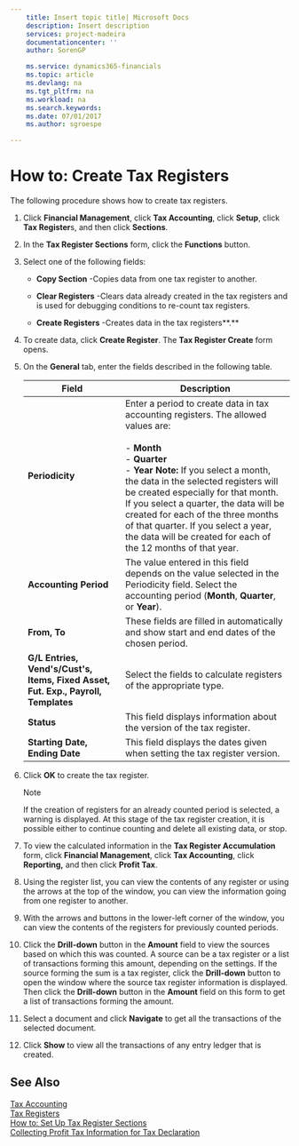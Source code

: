 ```yaml
---
    title: Insert topic title| Microsoft Docs
    description: Insert description
    services: project-madeira
    documentationcenter: ''
    author: SorenGP

    ms.service: dynamics365-financials
    ms.topic: article
    ms.devlang: na
    ms.tgt_pltfrm: na
    ms.workload: na
    ms.search.keywords:
    ms.date: 07/01/2017
    ms.author: sgroespe

---
```

# How to: Create Tax Registers
The following procedure shows how to create tax registers.  
  
1.  Click **Financial Management**, click **Tax Accounting**, click **Setup**, click **Tax Register**s, and then click **Sections**.  
  
2.  In the **Tax Register Sections** form, click the **Functions** button.  
  
3.  Select one of the following fields:  
  
    -   **Copy Section** -Copies data from one tax register to another.  
  
    -   **Clear Registers** -Clears data already created in the tax registers and is used for debugging conditions to re-count tax registers.  
  
    -   **Create Registers** -Creates data in the tax registers**.**  
  
4.  To create data, click **Create Register**. The **Tax Register Create** form opens.  
  
5.  On the **General** tab, enter the fields described in the following table.  
  
    |Field|Description|  
    |-----------|-----------------|  
    |**Periodicity**|Enter a period to create data in tax accounting registers. The allowed values are:<br /><br /> -   **Month**<br />-   **Quarter**<br />-   **Year** **Note:**      If you select a month, the data in the selected registers will be created especially for that month. If you select a quarter, the data will be created for each of the three months of that quarter. If you select a year, the data will be created for each of the 12 months of that year.|  
    |**Accounting Period**|The value entered in this field depends on the value selected in the Periodicity field. Select the accounting period (**Month**, **Quarter**, or **Year**).|  
    |**From, To**|These fields are filled in automatically and show start and end dates of the chosen period.|  
    |**G/L Entries, Vend's/Cust's, Items, Fixed Asset, Fut. Exp., Payroll, Templates**|Select the fields to calculate registers of the appropriate type.|  
    |**Status**|This field displays information about the version of the tax register.|  
    |**Starting Date, Ending Date**|This field displays the dates given when setting the tax register version.|  
  
6.  Click **OK** to create the tax register.  
  
    > [!NOTE]  
    >  If the creation of registers for an already counted period is selected, a warning is displayed. At this stage of the tax register creation, it is possible either to continue counting and delete all existing data, or stop.  
  
7.  To view the calculated information in the **Tax Register Accumulation** form, click **Financial Management**, click **Tax Accounting**, click **Reporting,** and then click **Profit Tax**.  
  
8.  Using the register list, you can view the contents of any register or using the arrows at the top of the window, you can view the information going from one register to another.  
  
9. With the arrows and buttons in the lower-left corner of the window, you can view the contents of the registers for previously counted periods.  
  
10. Click the **Drill-down** button in the **Amount** field to view the sources based on which this was counted. A source can be a tax register or a list of transactions forming this amount, depending on the settings. If the source forming the sum is a tax register, click the **Drill-down** button to open the window where the source tax register information is displayed. Then click the **Drill-down** button in the **Amount** field on this form to get a list of transactions forming the amount.  
  
11. Select a document and click **Navigate** to get all the transactions of the selected document.  
  
12. Click **Show** to view all the transactions of any entry ledger that is created.  
  
## See Also  
 [Tax Accounting](tax-accounting.md)   
 [Tax Registers](tax-registers.md)   
 [How to: Set Up Tax Register Sections](how-to-set-up-tax-register-sections.md)   
 [Collecting Profit Tax Information for Tax Declaration](collecting-profit-tax-information-for-tax-declaration.md)